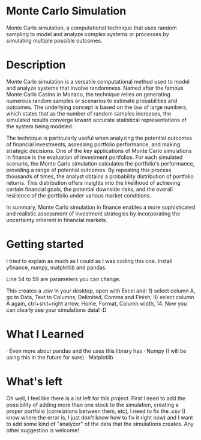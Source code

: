 # Monte Carlo Simulation
Monte Carlo simulation, a computational technique that uses random sampling to model and analyze complex systems or processes by simulating multiple possible outcomes.

# Description
Monte Carlo simulation is a versatile computational method used to model and analyze systems that involve randomness. Named after the famous Monte Carlo Casino in Monaco, the technique relies on generating numerous random samples or scenarios to estimate probabilities and outcomes. The underlying concept is based on the law of large numbers, which states that as the number of random samples increases, the simulated results converge toward accurate statistical representations of the system being modeled.

The technique is particularly useful when analyzing the potential outcomes of financial investments, assessing portfolio performance, and making strategic decisions. One of the key applications of Monte Carlo simulations in finance is the evaluation of investment portfolios. For each simulated scenario, the Monte Carlo simulation calculates the portfolio's performance, providing a range of potential outcomes. By repeating this process thousands of times, the analyst obtains a probability distribution of portfolio returns. This distribution offers insights into the likelihood of achieving certain financial goals, the potential downside risks, and the overall resilience of the portfolio under various market conditions.

In summary, Monte Carlo simulation in finance enables a more sophisticated and realistic assessment of investment strategies by incorporating the uncertainty inherent in financial markets.

# Getting started

I tried to explain as much as I could as I was coding this one. Install yfinance, numpy, matplotlib and pandas.

Line 54 to 59 are parameters you can change. 

This creates a .csv in your desktop, open with Excel and: 1) select column A, go to Data, Text to Columns, Delimited, Comma and Finish; II) select column A again, ctrl+shit+right arrow, Home, Format, Column width, 14.
Now you can clearly see your simulations data! :D

# What I Learned

· Even more about pandas and the uses this library has
· Numpy (I will be using this in the future for sure)
· Matplotlib

# What's left

Oh well, I feel like there is a lot left for this project. First I need to add the possibility of adding more than one stock to the simulation, creating a proper portfolio (correlations between them, etc), I need to fix the .csv (I know where the error is, I just don't know how to fix it right now) and I want to add some kind of "analyzer" of the data that the simulations creates. Any other suggestion is welcome!

